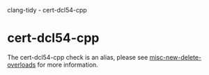 clang-tidy - cert-dcl54-cpp

</div>

<div class="meta"
http-equiv=refresh="5;URL=misc-new-delete-overloads.html">

</div>

# cert-dcl54-cpp

The cert-dcl54-cpp check is an alias, please see
[misc-new-delete-overloads](https://clang.llvm.org/extra/clang-tidy/checks/misc-new-delete-overloads.html) for more
information.
